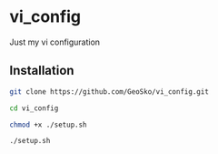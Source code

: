 # vi_config

Just my vi configuration

## Installation

```bash
git clone https://github.com/GeoSko/vi_config.git
```

```bash
cd vi_config
```

```bash
chmod +x ./setup.sh
```

```bash
./setup.sh
```








